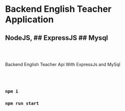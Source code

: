 # Backend English Teacher Application

## NodeJS, ## ExpressJS ## Mysql

<br />
<br />

Backend English Teacher
Api With ExpressJs and MySql

<br />
<br />

### `npm i`

### `npm run start`
